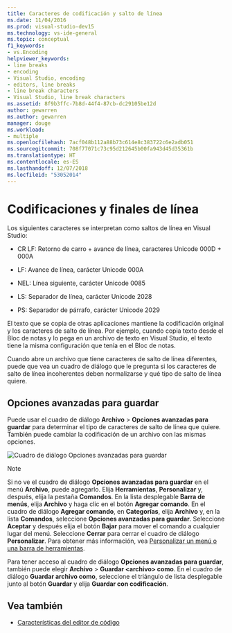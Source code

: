 ```yaml
---
title: Caracteres de codificación y salto de línea
ms.date: 11/04/2016
ms.prod: visual-studio-dev15
ms.technology: vs-ide-general
ms.topic: conceptual
f1_keywords:
- vs.Encoding
helpviewer_keywords:
- line breaks
- encoding
- Visual Studio, encoding
- editors, line breaks
- line break characters
- Visual Studio, line break characters
ms.assetid: 8f9b3ffc-7b8d-44f4-87cb-dc29105be12d
author: gewarren
ms.author: gewarren
manager: douge
ms.workload:
- multiple
ms.openlocfilehash: 7acf048b112a88b73c614e8c383722c6e2adb051
ms.sourcegitcommit: 708f77071c73c95d212645b00fa943d45d35361b
ms.translationtype: HT
ms.contentlocale: es-ES
ms.lasthandoff: 12/07/2018
ms.locfileid: "53052014"
---
```

# <a name="encodings-and-line-endings"></a>Codificaciones y finales de línea

Los siguientes caracteres se interpretan como saltos de línea en Visual Studio:

- CR LF: Retorno de carro + avance de línea, caracteres Unicode 000D + 000A

- LF: Avance de línea, carácter Unicode 000A

- NEL: Línea siguiente, carácter Unicode 0085

- LS: Separador de línea, carácter Unicode 2028

- PS: Separador de párrafo, carácter Unicode 2029

El texto que se copia de otras aplicaciones mantiene la codificación original y los caracteres de salto de línea. Por ejemplo, cuando copia texto desde el Bloc de notas y lo pega en un archivo de texto en Visual Studio, el texto tiene la misma configuración que tenía en el Bloc de notas.

Cuando abre un archivo que tiene caracteres de salto de línea diferentes, puede que vea un cuadro de diálogo que le pregunta si los caracteres de salto de línea incoherentes deben normalizarse y qué tipo de salto de línea quiere.

## <a name="advanced-save-options"></a>Opciones avanzadas para guardar

Puede usar el cuadro de diálogo **Archivo** > **Opciones avanzadas para guardar** para determinar el tipo de caracteres de salto de línea que quiere. También puede cambiar la codificación de un archivo con las mismas opciones.

![Cuadro de diálogo Opciones avanzadas para guardar](media/line_endings.png)

> [!NOTE]
> Si no ve el cuadro de diálogo **Opciones avanzadas para guardar** en el menú **Archivo**, puede agregarlo. Elija **Herramientas**, **Personalizar** y, después, elija la pestaña **Comandos**. En la lista desplegable **Barra de menús**, elija **Archivo** y haga clic en el botón **Agregar comando**. En el cuadro de diálogo **Agregar comando**, en **Categorías**, elija **Archivo** y, en la lista **Comandos**, seleccione **Opciones avanzadas para guardar**. Seleccione **Aceptar** y después elija el botón **Bajar** para mover el comando a cualquier lugar del menú. Seleccione **Cerrar** para cerrar el cuadro de diálogo **Personalizar**. Para obtener más información, vea [Personalizar un menú o una barra de herramientas](../ide/how-to-customize-menus-and-toolbars-in-visual-studio.md#customizing_menu).
>
> Para tener acceso al cuadro de diálogo **Opciones avanzadas para guardar**, también puede elegir **Archivo** > **Guardar \<archivo\> como**. En el cuadro de diálogo **Guardar archivo como**, seleccione el triángulo de lista desplegable junto al botón **Guardar** y elija **Guardar con codificación**.

## <a name="see-also"></a>Vea también

- [Características del editor de código](../ide/writing-code-in-the-code-and-text-editor.md)
